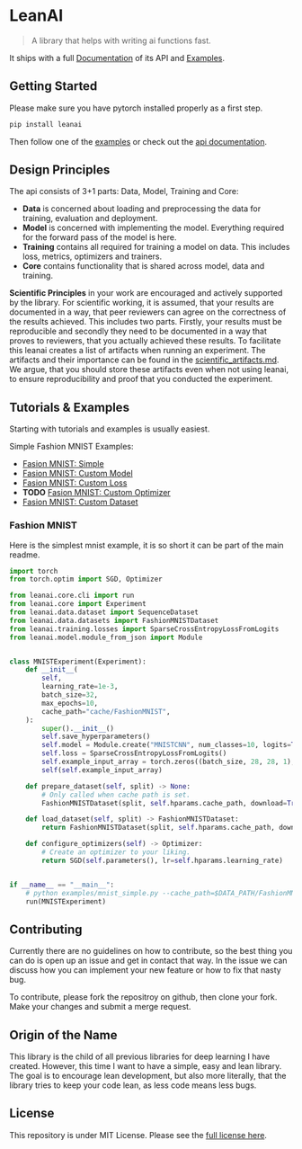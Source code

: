 # LeanAI

> A library that helps with writing ai functions fast.

It ships with a full [Documentation](docs/README.md) of its API and [Examples](leanai/examples).

## Getting Started

Please make sure you have pytorch installed properly as a first step.

```bash
pip install leanai
```

Then follow one of the [examples](leanai/examples) or check out the [api documentation](docs/README.md).

## Design Principles

The api consists of 3+1 parts: Data, Model, Training and Core:
* **Data** is concerned about loading and preprocessing the data for training, evaluation and deployment.
* **Model** is concerned with implementing the model. Everything required for the forward pass of the model is here.
* **Training** contains all required for training a model on data. This includes loss, metrics, optimizers and trainers.
* **Core** contains functionality that is shared across model, data and training.

**Scientific Principles** in your work are encouraged and actively supported by the library.
For scientific working, it is assumed, that your results are documented in a way, that peer reviewers can agree on the correctness of the results achieved.
This includes two parts. Firstly, your results must be reproducible and secondly they need to be documented in a way that proves to reviewers, that you actually achieved these results.
To facilitate this leanai creates a list of artifacts when running an experiment.
The artifacts and their importance can be found in the [scientific_artifacts.md](scientific_artifacts.md).
We argue, that you should store these artifacts even when not using leanai, to ensure reproducibility and proof that you conducted the experiment.

## Tutorials & Examples

Starting with tutorials and examples is usually easiest.

Simple Fashion MNIST Examples:

* [Fasion MNIST: Simple](leanai/examples/mnist_simple.py)
* [Fasion MNIST: Custom Model](leanai/examples/mnist_custom_model.py)
* [Fasion MNIST: Custom Loss](leanai/examples/mnist_custom_loss.py)
* **TODO** [Fasion MNIST: Custom Optimizer](leanai/examples/mnist_custom_optimizer.py)
* [Fasion MNIST: Custom Dataset](leanai/examples/mnist_custom_dataset.py)


### Fashion MNIST

Here is the simplest mnist example, it is so short it can be part of the main readme.

```python
import torch
from torch.optim import SGD, Optimizer

from leanai.core.cli import run
from leanai.core import Experiment
from leanai.data.dataset import SequenceDataset
from leanai.data.datasets import FashionMNISTDataset
from leanai.training.losses import SparseCrossEntropyLossFromLogits
from leanai.model.module_from_json import Module


class MNISTExperiment(Experiment):
    def __init__(
        self,
        learning_rate=1e-3,
        batch_size=32,
        max_epochs=10,
        cache_path="cache/FashionMNIST",
    ):
        super().__init__()
        self.save_hyperparameters()
        self.model = Module.create("MNISTCNN", num_classes=10, logits=True),
        self.loss = SparseCrossEntropyLossFromLogits()
        self.example_input_array = torch.zeros((batch_size, 28, 28, 1), dtype=torch.float32)
        self(self.example_input_array)

    def prepare_dataset(self, split) -> None:
        # Only called when cache path is set.
        FashionMNISTDataset(split, self.hparams.cache_path, download=True)

    def load_dataset(self, split) -> FashionMNISTDataset:
        return FashionMNISTDataset(split, self.hparams.cache_path, download=False)

    def configure_optimizers(self) -> Optimizer:
        # Create an optimizer to your liking.
        return SGD(self.parameters(), lr=self.hparams.learning_rate)


if __name__ == "__main__":
    # python examples/mnist_simple.py --cache_path=$DATA_PATH/FashionMNIST --output=$RESULTS_PATH --name="MNIST" --version="Simple"
    run(MNISTExperiment)
```

## Contributing

Currently there are no guidelines on how to contribute, so the best thing you can do is open up an issue and get in contact that way.
In the issue we can discuss how you can implement your new feature or how to fix that nasty bug.

To contribute, please fork the repositroy on github, then clone your fork. Make your changes and submit a merge request.

## Origin of the Name

This library is the child of all previous libraries for deep learning I have created. However, this time I want to have a simple, easy and lean library.
The goal is to encourage lean development, but also more literally, that the library tries to keep your code lean, as less code means less bugs.

## License

This repository is under MIT License. Please see the [full license here](LICENSE).
